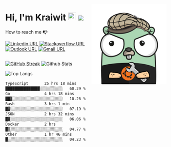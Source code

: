 [//]: # (<img align="right" width="235" src="https://github.com/arsmn/arsmn/blob/main/magician_gopher.png">)
<img align="right" width="235" src="assets/img/my_gopher.png">

# Hi, I'm Kraiwit <img src="https://media.giphy.com/media/hvRJCLFzcasrR4ia7z/giphy.gif" width="25px" height="25px"> ![](https://komarev.com/ghpvc/?username=parlarlax&label=PROFILE+VIEWS)

How to reach me :mailbox_with_no_mail:

[![Linkedin URL](https://img.shields.io/badge/LinkedIn-0077B5?style=for-the-badge&logo=linkedin&logoColor=white)](https://www.linkedin.com/in/kraiwit-tongkul-545b0b64/)
[![Stackoverflow URL](https://img.shields.io/badge/Stackoverflow-ef8236?style=for-the-badge&logo=stackoverflow&logoColor=white)](https://stackoverflow.com/users/15555894/lax-tongkul)
[![Outlook URL](https://img.shields.io/badge/Outlook-0078D4?style=for-the-badge&logo=microsoft-outlook&logoColor=white)](mailto:lax.ltk@outlook.com)
[![Gmail URL](https://img.shields.io/badge/Gmail-D14836?style=for-the-badge&logo=gmail&logoColor=white)](mailto:lax.ltk@gmail.com)




##
[![GitHub Streak](https://github-readme-streak-stats.herokuapp.com?user=parlarlax&theme=dark)](https://git.io/streak-stats)
![Github Stats](https://github-readme-stats.vercel.app/api?username=parlarlax&show_icons=true&theme=github_dark&include_all_commits=true&custom_title=GitHub%20Stats)

![Top Langs](https://github-readme-stats.vercel.app/api/top-langs/?username=parlarlax&hide=css,html&theme=github_dark&layout=compact)

<!--START_SECTION:waka-->

```text
TypeScript       25 hrs 18 mins  ███████████████░░░░░░░░░░   60.29 %
Go               4 hrs 18 mins   ██▓░░░░░░░░░░░░░░░░░░░░░░   10.26 %
Bash             3 hrs 1 min     █▓░░░░░░░░░░░░░░░░░░░░░░░   07.19 %
JSON             2 hrs 32 mins   █▓░░░░░░░░░░░░░░░░░░░░░░░   06.06 %
Docker           2 hrs           █▒░░░░░░░░░░░░░░░░░░░░░░░   04.77 %
Other            1 hr 46 mins    █░░░░░░░░░░░░░░░░░░░░░░░░   04.23 %
```

<!--END_SECTION:waka-->
